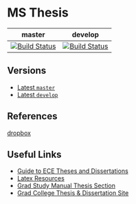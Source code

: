 # MS Thesis

| master | develop|
| -- | -- |
| [![Build Status](https://travis-ci.com/cwpearson/ms-thesis.svg?token=oXpZxp44qzps6HC63xis&branch=master)](https://travis-ci.com/cwpearson/ms-thesis) | [![Build Status](https://travis-ci.com/cwpearson/ms-thesis.svg?token=oXpZxp44qzps6HC63xis&branch=develop)](https://travis-ci.com/cwpearson/ms-thesis) |

## Versions

* [Latest `master`](https://storage.googleapis.com/cwpearson-ms-thesis/ecethesis_master.pdf)
* [Latest `develop`](https://storage.googleapis.com/cwpearson-ms-thesis/ecethesis_develop.pdf)

## References

[dropbox](https://www.dropbox.com/home/research/references/2017_hwcomm-workshop)

## Useful Links

* [Guide to ECE Theses and Dissertations](https://wiki.illinois.edu/wiki/display/ECEThesisReview/Guide+to+ECE+Theses+and+Dissertations)
* [Latex Resources](https://wiki.illinois.edu/wiki/display/ECEThesisReview/LaTeX+Resources)
* [Grad Study Manual Thesis Section](https://ece.illinois.edu/academics/grad/overview/thesis.asp)
* [Grad College Thesis & Dissertation Site](http://www.grad.illinois.edu/thesis)
